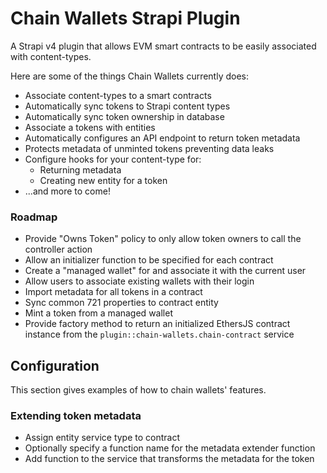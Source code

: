 # Chain Wallets Strapi Plugin

A Strapi v4 plugin that allows EVM smart contracts to be easily associated with content-types.

Here are some of the things Chain Wallets currently does:

* Associate content-types to a smart contracts
* Automatically sync tokens to Strapi content types
* Automatically sync token ownership in database
* Associate a tokens with entities
* Automatically configures an API endpoint to return token metadata
* Protects metadata of unminted tokens preventing data leaks
* Configure hooks for your content-type for:
    * Returning metadata
    * Creating new entity for a token
* ...and more to come!

### Roadmap

* Provide "Owns Token" policy to only allow token owners to call the controller action
* Allow an initializer function to be specified for each contract
* Create a "managed wallet" for and associate it with the current user
* Allow users to associate existing wallets with their login
* Import metadata for all tokens in a contract
* Sync common 721 properties to contract entity
* Mint a token from a managed wallet
* Provide factory method to return an initialized EthersJS contract instance from the `plugin::chain-wallets.chain-contract` service

## Configuration

This section gives examples of how to chain wallets' features.
### Extending token metadata

* Assign entity service type to contract
* Optionally specify a function name for the metadata extender function
* Add function to the service that transforms the metadata for the token


